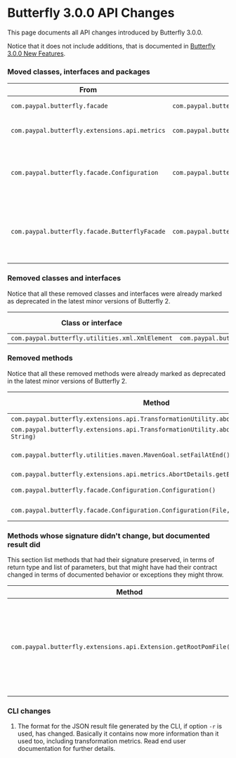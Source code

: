 
# Butterfly 3.0.0 API Changes

This page documents all API changes introduced by Butterfly 3.0.0.

Notice that it does not include additions, that is documented in [Butterfly 3.0.0 New Features](https://paypal.github.io/butterfly/major_changes/3.0.0/NEW_FEATURES.md).

### Moved classes, interfaces and packages

| From | To | Notes |
|---|---|---|
|`com.paypal.butterfly.facade`|`com.paypal.butterfly.api`|Notice API project `butterfly-api` has been created, replacing `butterfly-facade`.|
|`com.paypal.butterfly.extensions.api.metrics`|`com.paypal.butterfly.api`|Those interfaces were moved to `butterfly-api` project. Also, `AbortDetails` class was converted to an interface.|
|`com.paypal.butterfly.facade.Configuration`|`com.paypal.butterfly.api.Configuration`|This class was converted to an interface and moved to `butterfly-api` project. Notice also that its constructor and setters are not available anymore. To create a `Configuration` object, use the `newConfiguration()` methods in `com.paypal.butterfly.api.ButterflyFacade`.|
|`com.paypal.butterfly.facade.ButterflyFacade`|`com.paypal.butterfly.api.ButterflyFacade`|This interface was moved to `butterfly-api` project. Notice also that now every `transform` method returns `com.paypal.butterfly.api.TransformationResult` and don't throw `ButterflyException` anymore (except the ones that take the template class as a `String` parameter).|

### Removed classes and interfaces

Notice that all these removed classes and interfaces were already marked as deprecated in the latest minor versions of Butterfly 2.

| Class or interface | Replacement | Notes | TO BE DEPRECATED |
|---|---|---|---|
|`com.paypal.butterfly.utilities.xml.XmlElement`|`com.paypal.butterfly.utilities.xml.XmlXPathElement`|||

### Removed methods

Notice that all these removed methods were already marked as deprecated in the latest minor versions of Butterfly 2.

| Method | Replacement | Notes | TO BE DEPRECATED |
|---|---|---|:---:|
|`com.paypal.butterfly.extensions.api.TransformationUtility.abortOnFailure()`|`com.paypal.butterfly.extensions.api.TransformationUtility.isAbortOnFailure()`||YES|
|`com.paypal.butterfly.extensions.api.TransformationUtility.abortOnFailure(boolean, String)`|`com.paypal.butterfly.extensions.api.TransformationUtility.abortOnFailure(String)`||YES|
|`com.paypal.butterfly.utilities.maven.MavenGoal.setFailAtEnd()`|NA|Removed after upgrading `org.apache.maven.shared:maven-invoker` from version 2.2 to 3.0.1, which removed method `org.apache.maven.shared.invoker.InvocationRequest.setFailureBehavior(String)`|YES|
|`com.paypal.butterfly.extensions.api.metrics.AbortDetails.getExceptionClass()`|`com.paypal.butterfly.api.AbortDetails.getExceptionClassName()`||YES|
|`com.paypal.butterfly.facade.Configuration.Configuration()`|`com.paypal.butterfly.api.ButterflyFacade.newConfiguration()`|`Configuration` class has been converted to an interface. The factory method in the facade should be used instead to get a new configuration object|YES|
|`com.paypal.butterfly.facade.Configuration.Configuration(File, boolean)`|`com.paypal.butterfly.api.ButterflyFacade.newConfiguration()`|`Configuration` class has been converted to an interface. The factory method in the facade should be used instead to get a new configuration object|YES|

### Methods whose signature didn't change, but documented result did

This section list methods that had their signature preserved, in terms of return type and list of parameters, but that might have had their contract changed in terms of documented behavior or exceptions they might throw.

| Method | What changed |
|---|---|
|`com.paypal.butterfly.extensions.api.Extension.getRootPomFile(File)`|Instead of returning `null` it now throws `IOException`, if pom file does not exist, or any error happens when trying to read it. Also it throws `XmlPullParserException` if any error happens when trying to parse the pom file.|

### CLI changes

1. The format for the JSON result file generated by the CLI, if option `-r` is used, has changed. Basically it contains now more information than it used too, including transformation metrics. Read end user documentation for further details.
